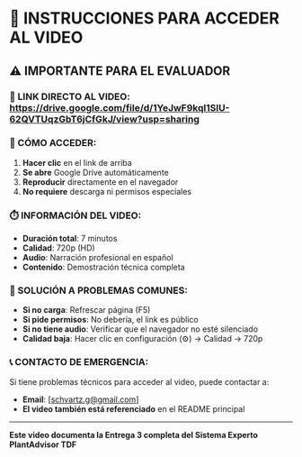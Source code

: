 # 🎥 INSTRUCCIONES PARA ACCEDER AL VIDEO

## ⚠️ IMPORTANTE PARA EL EVALUADOR

### 🔗 LINK DIRECTO AL VIDEO: https://drive.google.com/file/d/1YeJwF9kql1SlU-62QVTUqzGbT6jCfGkJ/view?usp=sharing

### 📱 CÓMO ACCEDER:
1. **Hacer clic** en el link de arriba
2. **Se abre** Google Drive automáticamente  
3. **Reproducir** directamente en el navegador
4. **No requiere** descarga ni permisos especiales

### ⏱️ INFORMACIÓN DEL VIDEO:
- **Duración total**: 7 minutos
- **Calidad**: 720p (HD)
- **Audio**: Narración profesional en español
- **Contenido**: Demostración técnica completa

### 🔧 SOLUCIÓN A PROBLEMAS COMUNES:
- **Si no carga**: Refrescar página (F5)
- **Si pide permisos**: No debería, el link es público
- **Si no tiene audio**: Verificar que el navegador no esté silenciado
- **Calidad baja**: Hacer clic en configuración (⚙️) → Calidad → 720p

### 📞 CONTACTO DE EMERGENCIA:
Si tiene problemas técnicos para acceder al video, puede contactar a:
- **Email**: [schvartz.g@gmail.com]
- **El video también está referenciado** en el README principal

---
**Este video documenta la Entrega 3 completa del Sistema Experto PlantAdvisor TDF**

